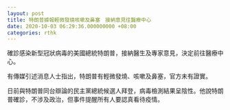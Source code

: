 ```yaml
---
layout: post
title: 特朗普據報輕微發燒咳嗽及鼻塞　接納意見往醫療中心
date: 2020-10-03 06:29:36.000000000 +08:00
categories: rthk
---
```


確診感染新型冠狀病毒的美國總統特朗普，接納醫生及專家意見，決定前往醫療中心。

有傳媒引述消息人士指出，特朗普有輕微發燒、咳嗽及鼻塞，官方未有證實。

日前與特朗普同台辯論的民主黨總統候選人拜登，病毒檢測結果呈陰性。他說特朗普確診，不涉及政治，但事件提醒所有人要認真看待疫情。
